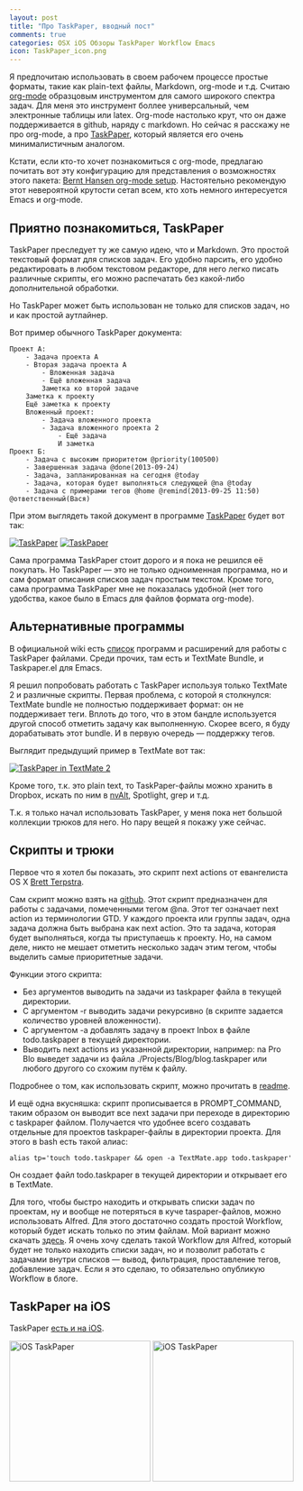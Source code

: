 ```yaml
---
layout: post
title: "Про TaskPaper, вводный пост"
comments: true
categories: OSX iOS Обзоры TaskPaper Workflow Emacs
icon: TaskPaper_icon.png
---
```

Я предпочитаю использовать в своем рабочем процессе простые форматы, такие как plain-text файлы, Markdown, org-mode и т.д. Считаю [org-mode](http://orgmode.org) образцовым инструментом для самого широкого спектра задач. Для меня это инструмент боллее универсальный, чем электронные таблицы или latex. Org-mode настолько крут, что он даже поддерживается в github, наряду с markdown. Но сейчас я расскажу не про org-mode, а про [TaskPaper](https://itunes.apple.com/ru/app/id424281111?mt=12), который является его очень минималистичным аналогом.

Кстати, если кто-то хочет познакомиться с org-mode, предлагаю почитать вот эту конфигурацию для представления о возможностях этого пакета: [Bernt Hansen org-mode setup](http://doc.norang.ca/org-mode.html). Настоятельно рекомендую этот невероятной крутости сетап всем, кто хоть немного интересуется Emacs и org-mode. <!--more-->

## Приятно познакомиться, TaskPaper

TaskPaper преследует ту же самую идею, что и Markdown. Это простой текстовый формат для списков задач. Его удобно парсить, его удобно редактировать в любом текстовом редакторе, для него легко писать различные скрипты, его можно распечатать без какой-либо дополнительной обработки.

Но TaskPaper может быть использован не только для списков задач, но и как простой аутлайнер.

Вот пример обычного TaskPaper документа:

	Проект A:
		- Задача проекта A
		- Вторая задача проекта A
			- Вложенная задача
			- Ещё вложенная задача
			Заметка ко второй задаче
		Заметка к проекту
		Ещё заметка к проекту
		Вложенный проект:
			- Задача вложенного проекта
			- Задача вложенного проекта 2
				- Ещё задача
				И заметка
	Проект Б:
		- Задача с высоким приоритетом @priority(100500)
		- Завершенная задача @done(2013-09-24)
		- Задача, запланированная на сегодня @today
		- Задача, которая будет выполняться следующей @na @today
		- Задача с примерами тегов @home @remind(2013-09-25 11:50) @ответственный(Вася)

При этом выглядеть такой документ в программе [TaskPaper](https://itunes.apple.com/ru/app/id424281111?mt=12) будет вот так:

<a class="screenshot" href="https://www.monosnap.com/image/hsKii0xB3s9jc15cCSveGhFcc.png" rel="screenshot1"><img src="https://www.monosnap.com/image/hsKii0xB3s9jc15cCSveGhFcc.png" alt="TaskPaper" /></a>
<a class="screenshot" href="https://www.monosnap.com/image/57pdrACQpkQw9kvgWxIoiCOvS.png" rel="screenshot1" title="Фильтр по тегу @today"><img src="https://www.monosnap.com/image/57pdrACQpkQw9kvgWxIoiCOvS.png" alt="TaskPaper" /></a>

Сама программа TaskPaper стоит дорого и я пока не решился её покупать. Но TaskPaper — это не только одноименная программа, но и сам формат описания списков задач простым текстом. Кроме того, сама программа TaskPaper мне не показалась удобной (нет того удобства, какое было в Emacs для файлов формата org-mode).

## Альтернативные программы

В официальной wiki есть [список](http://www.hogbaysoftware.com/wiki/TaskPaperRelatedProjects) программ и расширений для работы с TaskPaper файлами. Среди прочих, там есть и TextMate Bundle, и Taskpaper.el для Emacs.

Я решил попробовать работать с TaskPaper используя только TextMate 2 и различные скрипты. Первая проблема, с которой я столкнулся: TextMate bundle не полностью поддерживает формат: он не поддерживает теги. Вплоть до того, что в этом бандле используется другой способ отметить задачу как выполненную. Скорее всего, я буду дорабатывать этот bundle. И в первую очередь — поддержку тегов.

Выглядит предыдущий пример в TextMate вот так:

<a class="screenshot" href="https://www.monosnap.com/image/KCWGzuc3e3GOtwIZbMJ6zDTRX.png" rel="screenshot" title="TaskPaper документ в TextMate 2"><img src="https://www.monosnap.com/image/KCWGzuc3e3GOtwIZbMJ6zDTRX.png" alt="TaskPaper in TextMate 2" /></a>

Кроме того, т.к. это plain text, то TaskPaper-файлы можно хранить в Dropbox, искать по ним в [nvAlt](http://brettterpstra.com/projects/nvalt/), Spotlight, grep и т.д.

Т.к. я только начал использовать TaskPaper, у меня пока нет большой коллекции трюков для него. Но пару вещей я покажу уже сейчас.

## Скрипты и трюки

Первое что я хотел бы показать, это скрипт next actions от евангелиста OS X [Brett Terpstra](http://brettterpstra.com).

Сам скрипт можно взять на [github](https://github.com/vyazovoi/na). Этот скрипт предназначен для работы с задачами, помеченными тегом @na. Этот тег означает next action из терминологии GTD. У каждого проекта или группы задач, одна задача должна быть выбрана как next action. Это та задача, которая будет выполняться, когда ты приступаешь к проекту. Но, на самом деле, никто не мешает отметить несколько задач этим тегом, чтобы выделить самые приоритетные задачи.

Функции этого скрипта:

- Без аргументов выводить na задачи из taskpaper файла в текущей директории.
- С аргументом -r выводить задачи рекурсивно (в скрипте задается количество уровней вложенности).
- С аргументом -a добавлять задачу в проект Inbox в файле todo.taskpaper в текущей директории.
- Выводить next actions из указанной директории, например: na Pro Blo выведет задачи из файла ./Projects/Blog/blog.taskpaper или любого другого со схожим путём к файлу.

Подробнее о том, как использовать скрипт, можно прочитать в [readme](https://github.com/vyazovoi/na/blob/master/readme.md).

И ещё одна вкусняшка: скрипт прописывается в PROMPT_COMMAND, таким образом он выводит все next задачи при переходе в директорию с taskpaper файлом. Получается что удобнее всего создавать отдельные для проектов taskpaper-файлы в директории проекта. Для этого в bash есть такой алиас:

	alias tp='touch todo.taskpaper && open -a TextMate.app todo.taskpaper'

Он создает файл todo.taskpaper в текущей директории и открывает его в TextMate.

Для того, чтобы быстро находить и открывать списки задач по проектам, ну и вообще не потеряться в куче taspaper-файлов, можно использовать Alfred. Для этого достаточно создать простой Workflow, который будет искать только по этим файлам. Мой вариант можно скачать [здесь](https://github.com/vyazovoi/AlfredWorkflows/raw/master/Todo.alfredworkflow). Я очень хочу сделать такой Workflow для Alfred, который будет не только находить списки задач, но и позволит работать с задачами внутри списков — вывод, фильтрация, проставление тегов, добавление задач. Если я это сделаю, то обязательно опубликую Workflow в блоге.

## TaskPaper на iOS

TaskPaper [есть и на iOS](https://itunes.apple.com/ru/app/id354540092?mt=8).

<a class="screenshot" href="https://www.monosnap.com/image/Cx6j9cBIxZFewCPKxbKuoKU1S.png" rel="ios" title="Выбор проекта"><img style="width: 250px;" src="https://www.monosnap.com/image/Cx6j9cBIxZFewCPKxbKuoKU1S.png" alt="iOS TaskPaper" /></a>
<a class="screenshot" href="https://www.monosnap.com/image/W5sHGfw8Z8q3hcc933yY8l0mb.png" rel="ios"><img style="width: 250px;" src="https://www.monosnap.com/image/W5sHGfw8Z8q3hcc933yY8l0mb.png" alt="iOS TaskPaper" /></a>